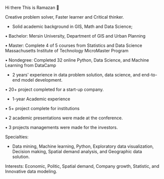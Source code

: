 Hi there This is Ramazan 👋

Creative problem solver, Faster learner and Critical thinker.


- Solid academic background in GIS, Math and Data Science;

• Bachelor: Mersin University, Department of GIS and Urban Planning

• Master: Complete 4 of 5 courses from Statistics and Data Science Massachusetts Institute of Technology MicroMaster Program

• Nondegree: Completed 32 online Python, Data Science, and Machine Learning from DataCamp


- 2 years' experience in data problem solution, data science, and end-to-end model development.

• 20+ project completed for a start-up company.


- 1-year Academic experience

• 5+ project complete for institutions

• 2 academic presentations were made at the conference.

• 3 projects managements were made for the investors.


Specialties:
- Data mining, Machine learning, Python, Exploratory data visualization, Decision making, Spatial demand analysis, and Geographic data solution.


Interests: Economic, Politic, Spatial demand, Company growth, Statistic, and Innovative data modeling. 
